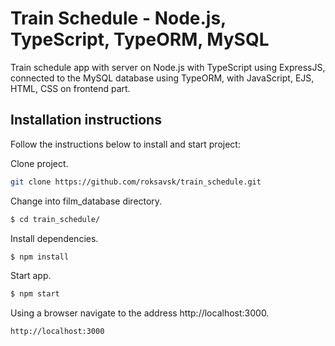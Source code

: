 # Train Schedule - Node.js, TypeScript, TypeORM, MySQL

Train schedule app with server on Node.js with TypeScript using ExpressJS, connected to the MySQL database using TypeORM, with JavaScript, EJS, HTML, CSS on frontend part.

## Installation instructions

Follow the instructions below to install and start project:

Clone project.

```bash
git clone https://github.com/roksavsk/train_schedule.git
```

Change into film_database directory.

```bash
$ cd train_schedule/
```

Install dependencies.

```bash
$ npm install
```

Start app.

```bash
$ npm start
```

Using a browser navigate to the address http://localhost:3000.

```bash
http://localhost:3000
```


